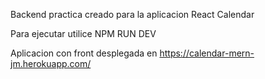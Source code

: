Backend practica creado para la aplicacion React Calendar

Para ejecutar utilice NPM RUN DEV

Aplicacion con front desplegada en https://calendar-mern-jm.herokuapp.com/